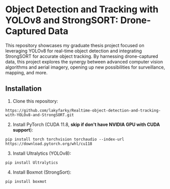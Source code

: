 # Object Detection and Tracking with YOLOv8 and StrongSORT: Drone-Captured Data

This repository showcases my graduate thesis project focused on leveraging YOLOv8 for real-time object detection and integrating StrongSORT for accurate object tracking. By harnessing drone-captured data, this project explores the synergy between advanced computer vision algorithms and aerial imagery, opening up new possibilities for surveillance, mapping, and more.

## Installation

1. Clone this repository: 
```(bash)
https://github.com/lakyfarky/Realtime-object-detection-and-tracking-with-YOLOv8-and-StrongSORT.git
```
2. Install PyTorch (CUDA 11.8, **skip if don't have NVIDIA GPU with CUDA support**):
```(bash)
pip install torch torchvision torchaudio --index-url https://download.pytorch.org/whl/cu118
```
3. Install Ultralytics (YOLOv8):
```(bash)
pip install Ultralytics
```
4. Install Boxmot (StrongSort):
```(bash)
pip install boxmot
```